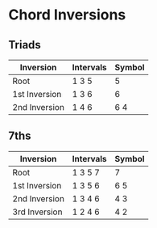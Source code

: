 # Chord Inversions
## Triads
|Inversion|Intervals|Symbol|
|-|-|-|
|Root|1 3 5|5|
|1st Inversion|1 3 6|6|
|2nd Inversion|1 4 6|6 4|

## 7ths
|Inversion|Intervals|Symbol|
|-|-|-|
|Root|1 3 5 7|7|
|1st Inversion|1 3 5 6|6 5|
|2nd Inversion|1 3 4 6|4 3|
|3rd Inversion|1 2 4 6|4 2|
